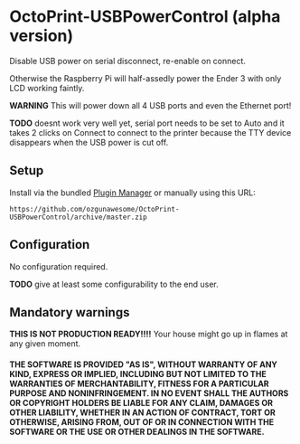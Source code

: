# OctoPrint-USBPowerControl (alpha version)

Disable USB power on serial disconnect, re-enable on connect.

Otherwise the Raspberry Pi will half-assedly power the Ender 3 with only LCD working faintly.

**WARNING** This will power down all 4 USB ports and even the Ethernet port!

**TODO** doesnt work very well yet, serial port needs to be set to Auto and it takes 2 clicks on Connect to 
connect to the printer because the TTY device disappears when the USB power is cut off.

## Setup

Install via the bundled [Plugin Manager](https://github.com/foosel/OctoPrint/wiki/Plugin:-Plugin-Manager)
or manually using this URL:

    https://github.com/ozgunawesome/OctoPrint-USBPowerControl/archive/master.zip

## Configuration

No configuration required.

**TODO** give at least some configurability to the end user.

## Mandatory warnings

**THIS IS NOT PRODUCTION READY!!!!** Your house might go up in flames at any given moment.

#### THE SOFTWARE IS PROVIDED "AS IS", WITHOUT WARRANTY OF ANY KIND, EXPRESS OR IMPLIED, INCLUDING BUT NOT LIMITED TO THE WARRANTIES OF MERCHANTABILITY, FITNESS FOR A PARTICULAR PURPOSE AND NONINFRINGEMENT. IN NO EVENT SHALL THE AUTHORS OR COPYRIGHT HOLDERS BE LIABLE FOR ANY CLAIM, DAMAGES OR OTHER LIABILITY, WHETHER IN AN ACTION OF CONTRACT, TORT OR OTHERWISE, ARISING FROM, OUT OF OR IN CONNECTION WITH THE SOFTWARE OR THE USE OR OTHER DEALINGS IN THE SOFTWARE.
